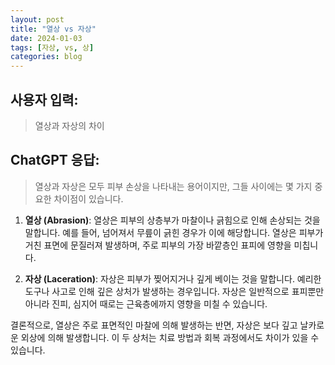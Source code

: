 ```yaml
---
layout: post
title: "열상 vs 자상"
date: 2024-01-03
tags: [자상, vs, 상]
categories: blog
---
```


## 사용자 입력:
> 열상과 자상의 차이

## ChatGPT 응답:
> 열상과 자상은 모두 피부 손상을 나타내는 용어이지만, 그들 사이에는 몇 가지 중요한 차이점이 있습니다.

1. **열상 (Abrasion)**: 열상은 피부의 상층부가 마찰이나 긁힘으로 인해 손상되는 것을 말합니다. 예를 들어, 넘어져서 무릎이 긁힌 경우가 이에 해당합니다. 열상은 피부가 거친 표면에 문질러져 발생하며, 주로 피부의 가장 바깥층인 표피에 영향을 미칩니다.

2. **자상 (Laceration)**: 자상은 피부가 찢어지거나 깊게 베이는 것을 말합니다. 예리한 도구나 사고로 인해 깊은 상처가 발생하는 경우입니다. 자상은 일반적으로 표피뿐만 아니라 진피, 심지어 때로는 근육층에까지 영향을 미칠 수 있습니다.

결론적으로, 열상은 주로 표면적인 마찰에 의해 발생하는 반면, 자상은 보다 깊고 날카로운 외상에 의해 발생합니다. 이 두 상처는 치료 방법과 회복 과정에서도 차이가 있을 수 있습니다.

